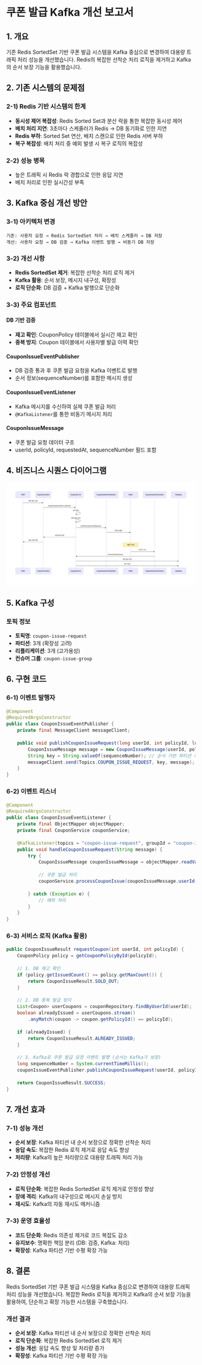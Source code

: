 # 쿠폰 발급 Kafka 개선 보고서

## 1. 개요

기존 Redis SortedSet 기반 쿠폰 발급 시스템을 Kafka 중심으로 변경하여 대용량 트래픽 처리 성능을 개선했습니다. Redis의 복잡한 선착순 처리 로직을 제거하고 Kafka의 순서 보장 기능을 활용했습니다.

## 2. 기존 시스템의 문제점

### 2-1) Redis 기반 시스템의 한계
- **동시성 제어 복잡성**: Redis Sorted Set과 분산 락을 통한 복잡한 동시성 제어
- **배치 처리 지연**: 3초마다 스케줄러가 Redis → DB 동기화로 인한 지연
- **Redis 부하**: Sorted Set 연산, 배치 스캔으로 인한 Redis 서버 부하
- **복구 복잡성**: 배치 처리 중 예외 발생 시 복구 로직의 복잡성
### 2-2) 성능 병목
- 높은 트래픽 시 Redis 락 경합으로 인한 응답 지연
- 배치 처리로 인한 실시간성 부족

## 3. Kafka 중심 개선 방안

### 3-1) 아키텍처 변경
```
기존: 사용자 요청 → Redis SortedSet 처리 → 배치 스케줄러 → DB 저장
개선: 사용자 요청 → DB 검증 → Kafka 이벤트 발행 → 비동기 DB 저장
```

### 3-2) 개선 사항
- **Redis SortedSet 제거**: 복잡한 선착순 처리 로직 제거
- **Kafka 활용**: 순서 보장, 메시지 내구성, 확장성
- **로직 단순화**: DB 검증 + Kafka 발행으로 단순화

### 3-3) 주요 컴포넌트

#### **DB 기반 검증**
- **재고 확인**: CouponPolicy 테이블에서 실시간 재고 확인
- **중복 방지**: Coupon 테이블에서 사용자별 발급 이력 확인

#### **CouponIssueEventPublisher**
- DB 검증 통과 후 쿠폰 발급 요청을 Kafka 이벤트로 발행
- 순서 정보(sequenceNumber)를 포함한 메시지 생성

#### **CouponIssueEventListener**
- Kafka 메시지를 수신하여 실제 쿠폰 발급 처리
- `@KafkaListener`를 통한 비동기 메시지 처리

#### **CouponIssueMessage**
- 쿠폰 발급 요청 데이터 구조
- userId, policyId, requestedAt, sequenceNumber 필드 포함

## 4. 비즈니스 시퀀스 다이어그램
![카프카_쿠폰발급_시퀀스다이어그램.png](%EC%B9%B4%ED%94%84%EC%B9%B4_%EC%BF%A0%ED%8F%B0%EB%B0%9C%EA%B8%89_%EC%8B%9C%ED%80%80%EC%8A%A4%EB%8B%A4%EC%9D%B4%EC%96%B4%EA%B7%B8%EB%9E%A8.png)


## 5. Kafka 구성

### 토픽 정보
- **토픽명**: `coupon-issue-request`
- **파티션**: 3개 (확장성 고려)
- **리플리케이션**: 3개 (고가용성)
- **컨슈머 그룹**: `coupon-issue-group`

## 6. 구현 코드

### 6-1) 이벤트 발행자
```java
@Component
@RequiredArgsConstructor
public class CouponIssueEventPublisher {
    private final MessageClient messageClient;

    public void publishCouponIssueRequest(long userId, int policyId, long sequenceNumber) {
        CouponIssueMessage message = new CouponIssueMessage(userId, policyId, LocalDateTime.now(), sequenceNumber);
        String key = String.valueOf(sequenceNumber); // 순서 기반 파티션 키
        messageClient.send(Topics.COUPON_ISSUE_REQUEST, key, message);
    }
}
```

### 6-2) 이벤트 리스너
```java
@Component
@RequiredArgsConstructor
public class CouponIssueEventListener {
    private final ObjectMapper objectMapper;
    private final CouponService couponService;

    @KafkaListener(topics = "coupon-issue-request", groupId = "coupon-issue-group")
    public void handleCouponIssueRequest(String message) {
        try {
            CouponIssueMessage couponIssueMessage = objectMapper.readValue(message, CouponIssueMessage.class);
            
            // 쿠폰 발급 처리
            couponService.processCouponIssue(couponIssueMessage.userId(), couponIssueMessage.policyId());
            
        } catch (Exception e) {
            // 예외 처리
        }
    }
}
```

### 6-3) 서비스 로직 (Kafka 활용)
```java
public CouponIssueResult requestCoupon(int userId, int policyId) {
    CouponPolicy policy = getCouponPolicyById(policyId);
    
    // 1. DB 재고 확인
    if (policy.getIssuedCount() >= policy.getMaxCount()) {
        return CouponIssueResult.SOLD_OUT;
    }
    
    // 2. DB 중복 발급 방지
    List<Coupon> userCoupons = couponRepository.findByUserId(userId);
    boolean alreadyIssued = userCoupons.stream()
        .anyMatch(coupon -> coupon.getPolicyId() == policyId);
    
    if (alreadyIssued) {
        return CouponIssueResult.ALREADY_ISSUED;
    }
    
    // 3. Kafka로 쿠폰 발급 요청 이벤트 발행 (순서는 Kafka가 보장)
    long sequenceNumber = System.currentTimeMillis();
    couponIssueEventPublisher.publishCouponIssueRequest(userId, policyId, sequenceNumber);
    
    return CouponIssueResult.SUCCESS;
}
```

## 7. 개선 효과

### 7-1) 성능 개선
- **순서 보장**: Kafka 파티션 내 순서 보장으로 정확한 선착순 처리
- **응답 속도**: 복잡한 Redis 로직 제거로 응답 속도 향상
- **처리량**: Kafka의 높은 처리량으로 대용량 트래픽 처리 가능

### 7-2) 안정성 개선
- **로직 단순화**: 복잡한 Redis SortedSet 로직 제거로 안정성 향상
- **장애 격리**: Kafka의 내구성으로 메시지 손실 방지
- **재시도**: Kafka의 자동 재시도 메커니즘

### 7-3) 운영 효율성
- **코드 단순화**: Redis 의존성 제거로 코드 복잡도 감소
- **유지보수**: 명확한 책임 분리 (DB: 검증, Kafka: 처리)
- **확장성**: Kafka 파티션 기반 수평 확장 가능


## 8. 결론

Redis SortedSet 기반 쿠폰 발급 시스템을 Kafka 중심으로 변경하여 대용량 트래픽 처리 성능을 개선했습니다. 복잡한 Redis 로직을 제거하고 Kafka의 순서 보장 기능을 활용하여, 단순하고 확장 가능한 시스템을 구축했습니다.

### 개선 결과
- **순서 보장**: Kafka 파티션 내 순서 보장으로 정확한 선착순 처리
- **로직 단순화**: 복잡한 Redis SortedSet 로직 제거
- **성능 개선**: 응답 속도 향상 및 처리량 증가
- **확장성**: Kafka 파티션 기반 수평 확장 가능
